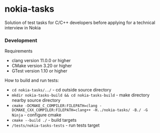 # nokia-tasks
Solution of test tasks for C/C++ developers before applying for a technical interview in Nokia

### Development
Requirements
* clang version 11.0.0 or higher
* CMake version 3.20 or higher
* GTest version 1.10 or higher

How to build and run tests:
* `cd nokia-tasks/../` - cd outside source directory
* `mkdir nokia-tasks-build && cd nokia-tasks-build` - make directory nearby source directory
* `cmake -DCMAKE_C_COMPILER:FILEPATH=clang -DCMAKE_CXX_COMPILER:FILEPATH=clang++ -H../nokia-tasks/ -B./ -G Ninja` - configure cmake
* `cmake --build ./` - build targets
* `/tests/nokia-tasks-tests` - run tests target
